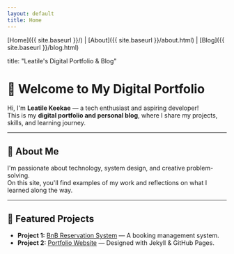 ```yaml
---
layout: default
title: Home
---
```


[Home]({{ site.baseurl }}/) | [About]({{ site.baseurl }}/about.html) | [Blog]({{ site.baseurl }}/blog.html)

title: "Leatile's Digital Portfolio & Blog" 

# 👋 Welcome to My Digital Portfolio

Hi, I'm **Leatile Keekae** — a tech enthusiast and aspiring developer!  
This is my **digital portfolio and personal blog**, where I share my projects, skills, and learning journey.

---

## 🧠 About Me
I'm passionate about technology, system design, and creative problem-solving.  
On this site, you'll find examples of my work and reflections on what I learned along the way.

---

## 💼 Featured Projects
- **Project 1:** [BnB Reservation System](#) — A booking management system.  
- **Project 2:** [Portfolio Website](#) — Designed with Jekyll & GitHub Pages.  







